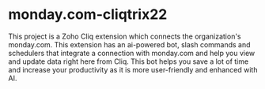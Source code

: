# monday.com-cliqtrix22
This project is a Zoho Cliq extension which connects the organization's monday.com. This extension has an ai-powered bot, slash commands and schedulers that integrate a connection with monday.com and help you view and update data right here from Cliq. This bot helps you save a lot of time and increase your productivity as it is more user-friendly and enhanced with AI.

